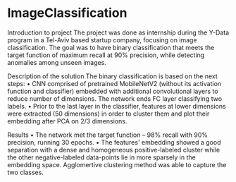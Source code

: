 # ImageClassification

Introduction to project
The project was done as internship during the Y-Data program in a Tel-Aviv based startup company, focusing on image classification.
The goal was to have binary classification that meets the target function of maximum recall at 90% precision, while detecting anomalies among unseen images.

Description of the solution
The binary classification is based on the next steps:
•	CNN comprised of pretrained MobileNetV2 (without its activation function and classifier) embedded with additional convolutional layers to reduce number of dimensions.
The network ends FC layer classifying two labels.
•	Prior to the last layer in the classifier, features at lower dimensions were extracted (50 dimensions) in order to cluster them and plot their embedding after PCA on 2/3 dimensions.

Results 
•	The network met the target function – 98% recall with 90% precision, running 30 epochs.
•	The features' embedding showed a good separation with a dense and homogeneous positive-labeled cluster while the other negative-labeled data-points lie in more sparsely in the embedding space.
Agglomertive clustering method was able to capture the two classes. 
